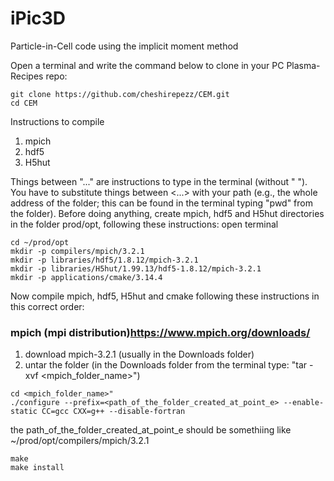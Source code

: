 # iPic3D
Particle-in-Cell code using the implicit moment method


Open a terminal and write the command below to clone in your PC Plasma-Recipes repo:

```
git clone https://github.com/cheshirepezz/CEM.git
cd CEM
```

Instructions to compile 
   1) mpich
   2) hdf5
   3) H5hut
   
Things between "..." are instructions to type in the terminal (without " "). You have to substitute things between <...> with your path (e.g., the whole address of the folder; this can be found in the terminal typing "pwd" from the folder).
Before doing anything, create mpich, hdf5 and H5hut directories in the folder prod/opt, following these instructions:
open terminal

```
cd ~/prod/opt
mkdir -p compilers/mpich/3.2.1
mkdir -p libraries/hdf5/1.8.12/mpich-3.2.1
mkdir -p libraries/H5hut/1.99.13/hdf5-1.8.12/mpich-3.2.1
mkdir -p applications/cmake/3.14.4
```

Now compile mpich, hdf5, H5hut and cmake following these instructions in this correct order:
### mpich (mpi distribution)https://www.mpich.org/downloads/
1) download mpich-3.2.1 (usually in the Downloads folder)
2) untar the folder (in the Downloads folder from the terminal type: "tar -xvf <mpich_folder_name>")
```
cd <mpich_folder_name>"
./configure --prefix=<path_of_the_folder_created_at_point_e> --enable-static CC=gcc CXX=g++ --disable-fortran
```
the path_of_the_folder_created_at_point_e should be somethiing like ~/prod/opt/compilers/mpich/3.2.1
```
make
make install
```
